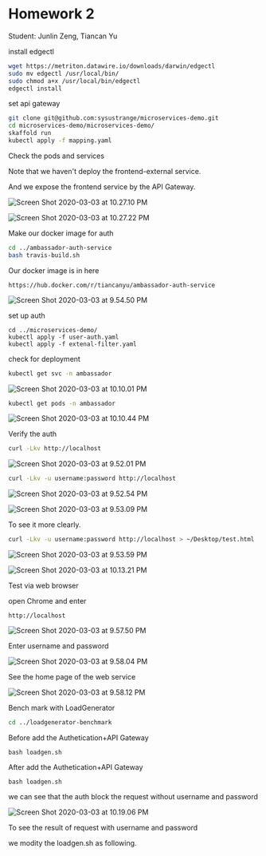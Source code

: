 # Homework 2

Student: Junlin Zeng, Tiancan Yu





install edgectl

```bash
wget https://metriton.datawire.io/downloads/darwin/edgectl
sudo mv edgectl /usr/local/bin/
sudo chmod a+x /usr/local/bin/edgectl
edgectl install
```



set api gateway

```bash
git clone git@github.com:sysustrange/microservices-demo.git
cd microservices-demo/microservices-demo/
skaffold run
kubectl apply -f mapping.yaml
```



Check the pods and services

Note that we haven't deploy the frontend-external service. 

And we expose the frontend service by the API Gateway.

![Screen Shot 2020-03-03 at 10.27.10 PM](img/Screen%20Shot%202020-03-03%20at%2010.27.10%20PM-3292591.png)

![Screen Shot 2020-03-03 at 10.27.22 PM](img/Screen%20Shot%202020-03-03%20at%2010.27.22%20PM.png)







Make our docker image for auth

```bash
cd ../ambassador-auth-service
bash travis-build.sh
```

Our docker image is in here

```http
https://hub.docker.com/r/tiancanyu/ambassador-auth-service
```

![Screen Shot 2020-03-03 at 9.54.50 PM](img/Screen%20Shot%202020-03-03%20at%209.54.50%20PM.png)



set up auth

```
cd ../microservices-demo/
kubectl apply -f user-auth.yaml
kubectl apply -f extenal-filter.yaml
```







check for deployment

```bash
kubectl get svc -n ambassador
```

![Screen Shot 2020-03-03 at 10.10.01 PM](img/Screen%20Shot%202020-03-03%20at%2010.10.01%20PM.png)



```bash
kubectl get pods -n ambassador
```

![Screen Shot 2020-03-03 at 10.10.44 PM](img/Screen%20Shot%202020-03-03%20at%2010.10.44%20PM.png)



Verify the auth

```bash
curl -Lkv http://localhost
```

![Screen Shot 2020-03-03 at 9.52.01 PM](img/Screen%20Shot%202020-03-03%20at%209.52.01%20PM.png)



```bash
curl -Lkv -u username:password http://localhost
```

![Screen Shot 2020-03-03 at 9.52.54 PM](img/Screen%20Shot%202020-03-03%20at%209.52.54%20PM.png)

![Screen Shot 2020-03-03 at 9.53.09 PM](img/Screen%20Shot%202020-03-03%20at%209.53.09%20PM.png)



To see it more clearly.

```bash
curl -Lkv -u username:password http://localhost > ~/Desktop/test.html
```

![Screen Shot 2020-03-03 at 9.53.59 PM](img/Screen%20Shot%202020-03-03%20at%209.53.59%20PM.png)

![Screen Shot 2020-03-03 at 10.13.21 PM](img/Screen%20Shot%202020-03-03%20at%2010.13.21%20PM.png)



Test via web browser

open Chrome and enter

```http
http://localhost
```

![Screen Shot 2020-03-03 at 9.57.50 PM](img/Screen%20Shot%202020-03-03%20at%209.57.50%20PM.png)



Enter username and password

![Screen Shot 2020-03-03 at 9.58.04 PM](img/Screen%20Shot%202020-03-03%20at%209.58.04%20PM-3291776.png)



See the home page of the web service

![Screen Shot 2020-03-03 at 9.58.12 PM](img/Screen%20Shot%202020-03-03%20at%209.58.12%20PM.png)



Bench mark with LoadGenerator

```bash
cd ../loadgenerator-benchmark
```

Before  add the Authetication+API Gateway

```
bash loadgen.sh
```



After  add the Authetication+API Gateway

```
bash loadgen.sh
```

we can see that the auth block the request without username and password

![Screen Shot 2020-03-03 at 10.19.06 PM](img/Screen%20Shot%202020-03-03%20at%2010.19.06%20PM.png)



To see the result of  request with username and password

we modity the loadgen.sh​ as following.

```

```

